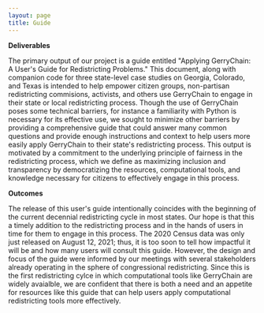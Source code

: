 ```yaml
---
layout: page
title: Guide
---
```


**Deliverables**

The primary output of our project is a guide entitled "Applying GerryChain: A User's Guide for Redistricting Problems." This document, along with companion code for three state-level case studies on Georgia, Colorado, and Texas is intended to help empower citizen groups, non-partisan redistricting commisions, activists, and others use GerryChain to engage in their state or local redistricting process. Though the use of GerryChain poses some technical barriers, for instance a familiarity with Python is necessary for its effective use, we sought to minimize other barriers by providing a comprehensive guide that could answer many common questions and provide enough instructions and context to help users more easily apply GerryChain to their state's redistricting process. This output is motivated by a commitment to the underlying principle of fairness in the redistricting process, which we define as maximizing inclusion and transparency by democratizing the resources, computational tools, and knowledge necessary for citizens to effectively engage in this process.


**Outcomes**

The release of this user's guide intentionally coincides with the beginning of the current decennial redistricting cycle in most states. Our hope is that this a timely addition to the redistricting process and in the hands of users in time for them to engage in this process. The 2020 Census data was only just released on August 12, 2021; thus, it is too soon to tell how impactful it will be and how many users will consult this guide. However, the design and focus of the guide were informed by our meetings with several stakeholders already operating in the sphere of congressional redistricting. Since this is the first redistricting cylce in which computational tools like GerryChain are widely avaialble, we are confident that there is both a need and an appetite for resources like this guide that can help users apply computational redistricting tools more effectively.
